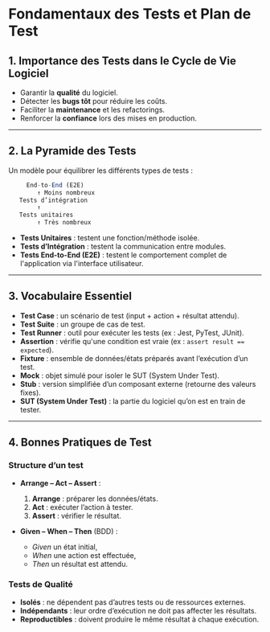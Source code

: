 # Fondamentaux des Tests et Plan de Test

## 1. Importance des Tests dans le Cycle de Vie Logiciel

- Garantir la **qualité** du logiciel.
- Détecter les **bugs tôt** pour réduire les coûts.
- Faciliter la **maintenance** et les refactorings.
- Renforcer la **confiance** lors des mises en production.

---

## 2. La Pyramide des Tests

Un modèle pour équilibrer les différents types de tests :

```js
     End-to-End (E2E)
        ↑ Moins nombreux
   Tests d’intégration
        ↑
   Tests unitaires
        ↑ Très nombreux

```

- **Tests Unitaires** : testent une fonction/méthode isolée.
- **Tests d’Intégration** : testent la communication entre modules.
- **Tests End-to-End (E2E)** : testent le comportement complet de l'application via l'interface utilisateur.

---

## 3. Vocabulaire Essentiel

- **Test Case** : un scénario de test (input + action + résultat attendu).
- **Test Suite** : un groupe de cas de test.
- **Test Runner** : outil pour exécuter les tests (ex : Jest, PyTest, JUnit).
- **Assertion** : vérifie qu'une condition est vraie (ex : `assert result == expected`).
- **Fixture** : ensemble de données/états préparés avant l’exécution d’un test.
- **Mock** : objet simulé pour isoler le SUT (System Under Test).
- **Stub** : version simplifiée d’un composant externe (retourne des valeurs fixes).
- **SUT (System Under Test)** : la partie du logiciel qu’on est en train de tester.

---

## 4. Bonnes Pratiques de Test

### Structure d’un test

- **Arrange – Act – Assert** :

  1. **Arrange** : préparer les données/états.
  2. **Act** : exécuter l’action à tester.
  3. **Assert** : vérifier le résultat.

- **Given – When – Then** (BDD) :
  - _Given_ un état initial,
  - _When_ une action est effectuée,
  - _Then_ un résultat est attendu.

### Tests de Qualité

- **Isolés** : ne dépendent pas d’autres tests ou de ressources externes.
- **Indépendants** : leur ordre d’exécution ne doit pas affecter les résultats.
- **Reproductibles** : doivent produire le même résultat à chaque exécution.
